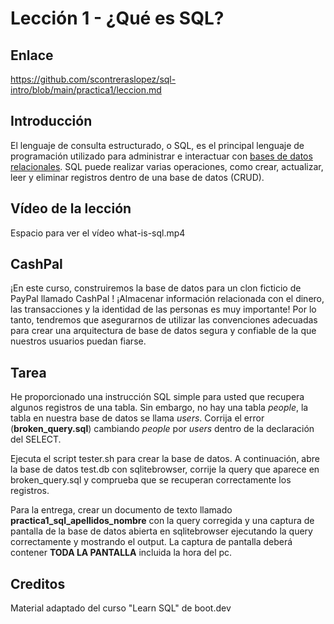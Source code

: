 # Lección 1 -  ¿Qué es SQL?

## Enlace

<https://github.com/scontreraslopez/sql-intro/blob/main/practica1/leccion.md>

## Introducción

El lenguaje de consulta estructurado, o SQL, es el principal lenguaje de programación utilizado para administrar e interactuar con [bases de datos relacionales](https://cloud.google.com/learn/what-is-a-relational-database). SQL puede realizar varias operaciones, como crear, actualizar, leer y eliminar registros dentro de una base de datos (CRUD).

## Vídeo de la lección

Espacio para ver el vídeo what-is-sql.mp4

## CashPal

¡En este curso, construiremos la base de datos para un clon ficticio de PayPal llamado CashPal ! ¡Almacenar información relacionada con el dinero, las transacciones y la identidad de las personas es muy importante! Por lo tanto, tendremos que asegurarnos de utilizar las convenciones adecuadas para crear una arquitectura de base de datos segura y confiable de la que nuestros usuarios puedan fiarse.

## Tarea

He proporcionado una instrucción SQL simple para usted que recupera algunos registros de una tabla. Sin embargo, no hay una tabla *people*, la tabla en nuestra base de datos se llama *users*. Corrija el error (**broken_query.sql**) cambiando *people* por *users* dentro de la declaración del SELECT.

Ejecuta el script tester.sh para crear la base de datos. A continuación, abre la base de datos test.db con sqlitebrowser, corrije la query que aparece en broken_query.sql y comprueba que se recuperan correctamente los registros.

Para la entrega, crear un documento de texto llamado **practica1_sql_apellidos_nombre** con la query corregida y una captura de pantalla de la base de datos abierta en sqlitebrowser ejecutando la query correctamente y mostrando el output. La captura de pantalla deberá contener **TODA LA PANTALLA** incluida la hora del pc.

## Creditos

Material adaptado del curso "Learn SQL" de boot.dev
